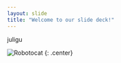 ```yaml
---
layout: slide
title: "Welcome to our slide deck!"
---
```


juligu

![Robotocat](https://octodex.github.com/images/Robotocat.png)
{: .center}
